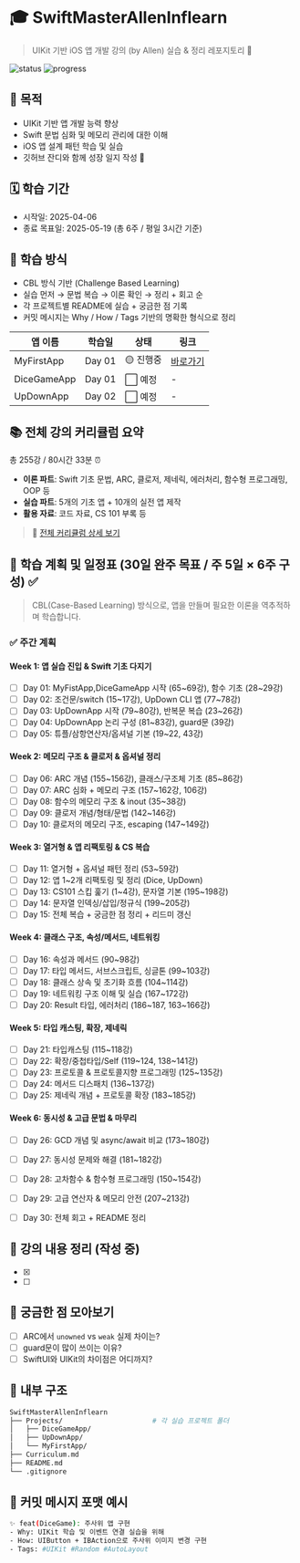 # 🎓 SwiftMasterAllenInflearn

> UIKit 기반 iOS 앱 개발 강의 (by Allen) 실습 & 정리 레포지토리 🎯

![status](https://img.shields.io/badge/Goal-100%25-green) ![progress](https://img.shields.io/badge/Currently-Learning-blue)

## 📌 목적
- UIKit 기반 앱 개발 능력 향상
- Swift 문법 심화 및 메모리 관리에 대한 이해
- iOS 앱 설계 패턴 학습 및 실습
- 깃허브 잔디와 함께 성장 일지 작성 🌱

## 🗓️ 학습 기간

- 시작일: 2025-04-06
- 종료 목표일: 2025-05-19 (총 6주 / 평일 3시간 기준)

## 🧠 학습 방식

- CBL 방식 기반 (Challenge Based Learning)
- 실습 먼저 → 문법 복습 → 이론 확인 → 정리 + 회고 순
- 각 프로젝트별 README에 실습 + 궁금한 점 기록
- 커밋 메시지는 Why / How / Tags 기반의 명확한 형식으로 정리

| 앱 이름 | 학습일 | 상태 | 링크 |
|---------|--------|------|------|
| MyFirstApp | Day 01 | 🟡 진행중 | [바로가기](./Projects/MyFirstApp) |
| DiceGameApp | Day 01 | ⬜ 예정 | - |
| UpDownApp | Day 02 | ⬜ 예정 | - |

## 📚 전체 강의 커리큘럼 요약

총 255강 / 80시간 33분 ⏰

- **이론 파트**: Swift 기초 문법, ARC, 클로저, 제네릭, 에러처리, 함수형 프로그래밍, OOP 등
- **실습 파트**: 5개의 기초 앱 + 10개의 실전 앱 제작
- **활용 자료**: 코드 자료, CS 101 부록 등

> 📎 [전체 커리큘럼 상세 보기](./Curriculum.md)

## 📆 학습 계획 및 일정표 (30일 완주 목표 / 주 5일 × 6주 구성) ✅
> CBL(Case-Based Learning) 방식으로, 앱을 만들며 필요한 이론을 역추적하며 학습합니다.

### ✅ 주간 계획

#### Week 1: 앱 실습 진입 & Swift 기초 다지기
- [ ] Day 01: MyFistApp,DiceGameApp 시작 (65\~69강), 함수 기초 (28\~29강)
- [ ] Day 02: 조건문/switch (15\~17강), UpDown CLI 앱 (77\~78강)
- [ ] Day 03: UpDownApp 시작 (79\~80강), 반복문 복습 (23\~26강)
- [ ] Day 04: UpDownApp 논리 구성 (81\~83강), guard문 (39강)
- [ ] Day 05: 튜플/삼항연산자/옵셔널 기본 (19\~22, 43강)

#### Week 2: 메모리 구조 & 클로저 & 옵셔널 정리
- [ ] Day 06: ARC 개념 (155\~156강), 클래스/구조체 기초 (85\~86강)
- [ ] Day 07: ARC 심화 + 메모리 구조 (157\~162강, 106강)
- [ ] Day 08: 함수의 메모리 구조 & inout (35\~38강)
- [ ] Day 09: 클로저 개념/형태/문법 (142\~146강)
- [ ] Day 10: 클로저의 메모리 구조, escaping (147\~149강)

#### Week 3: 열거형 & 앱 리팩토링 & CS 복습
- [ ] Day 11: 열거형 + 옵셔널 패턴 정리 (53\~59강)
- [ ] Day 12: 앱 1\~2개 리팩토링 및 정리 (Dice, UpDown)
- [ ] Day 13: CS101 스킵 훑기 (1\~4강), 문자열 기본 (195\~198강)
- [ ] Day 14: 문자열 인덱싱/삽입/정규식 (199\~205강)
- [ ] Day 15: 전체 복습 + 궁금한 점 정리 + 리드미 갱신

#### Week 4: 클래스 구조, 속성/메서드, 네트워킹
- [ ] Day 16: 속성과 메서드 (90\~98강)
- [ ] Day 17: 타입 메서드, 서브스크립트, 싱글톤 (99\~103강)
- [ ] Day 18: 클래스 상속 및 초기화 흐름 (104\~114강)
- [ ] Day 19: 네트워킹 구조 이해 및 실습 (167\~172강)
- [ ] Day 20: Result 타입, 에러처리 (186\~187, 163\~166강)

#### Week 5: 타입 캐스팅, 확장, 제네릭
- [ ] Day 21: 타입캐스팅 (115\~118강)
- [ ] Day 22: 확장/중첩타입/Self (119\~124, 138\~141강)
- [ ] Day 23: 프로토콜 & 프로토콜지향 프로그래밍 (125\~135강)
- [ ] Day 24: 메서드 디스패치 (136\~137강)
- [ ] Day 25: 제네릭 개념 + 프로토콜 확장 (183\~185강)

#### Week 6: 동시성 & 고급 문법 & 마무리
- [ ] Day 26: GCD 개념 및 async/await 비교 (173\~180강)
- [ ] Day 27: 동시성 문제와 해결 (181\~182강)
- [ ] Day 28: 고차함수 & 함수형 프로그래밍 (150\~154강)
- [ ] Day 29: 고급 연산자 & 메모리 안전 (207\~213강)
- [ ] Day 30: 전체 회고 + README 정리


## 📘 강의 내용 정리 (작성 중)
- [x] 
- [ ]


## 💭 궁금한 점 모아보기
- [ ] ARC에서 `unowned` vs `weak` 실제 차이는?
- [ ] guard문이 많이 쓰이는 이유?
- [ ] SwiftUI와 UIKit의 차이점은 어디까지?

## 📂 내부 구조

```bash
SwiftMasterAllenInflearn            
├── Projects/                      # 각 실습 프로젝트 폴더
│   ├── DiceGameApp/              
│   ├── UpDownApp/                
│   └── MyFirstApp/               
├── Curriculum.md
├── README.md                     
└── .gitignore
```

## 🧾 커밋 메시지 포맷 예시

```bash
✨ feat(DiceGame): 주사위 앱 구현
- Why: UIKit 학습 및 이벤트 연결 실습을 위해
- How: UIButton + IBAction으로 주사위 이미지 변경 구현
- Tags: #UIKit #Random #AutoLayout
```
